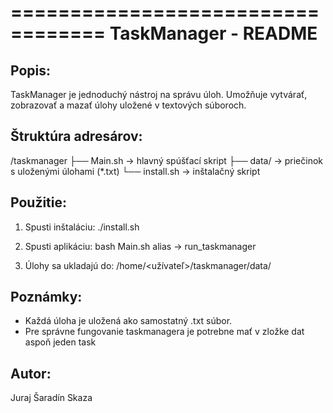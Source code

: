 ==================================
 TaskManager - README
==================================

Popis:
-------
TaskManager je jednoduchý nástroj na správu úloh.
Umožňuje vytvárať, zobrazovať a mazať úlohy
uložené v textových súboroch.

Štruktúra adresárov:
--------------------
/taskmanager
 ├── Main.sh        -> hlavný spúšťací skript
 ├── data/          -> priečinok s uloženými úlohami (*.txt)
 └── install.sh     -> inštalačný skript

Použitie:
---------
1. Spusti inštaláciu:
   ./install.sh

2. Spusti aplikáciu:
   bash Main.sh
   alias -> run_taskmanager

3. Úlohy sa ukladajú do:
   /home/<užívateľ>/taskmanager/data/

Poznámky:
---------
- Každá úloha je uložená ako samostatný .txt súbor.
- Pre správne fungovanie taskmanagera je potrebne mať v zložke dat aspoň jeden task

Autor:
------
Juraj Šaradín
Skaza
